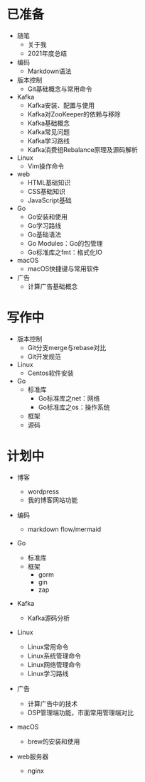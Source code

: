 # 已准备

- 随笔
  - 关于我
  - 2021年度总结
- 编码
  - Markdown语法
- 版本控制
  - Git基础概念与常用命令
- Kafka
  - Kafka安装、配置与使用
  - Kafka对ZooKeeper的依赖与移除
  - Kafka基础概念
  - Kafka常见问题
  - Kafka学习路线
  - Kafka消费组Rebalance原理及源码解析
- Linux
  - Vim操作命令
- web
  - HTML基础知识
  - CSS基础知识
  - JavaScript基础
- Go
  - Go安装和使用
  - Go学习路线
  - Go基础语法
  - Go Modules：Go的包管理
  - Go标准库之fmt：格式化IO
- macOS
  - macOS快捷键与常用软件
- 广告
  - 计算广告基础概念




# 写作中

- 版本控制
  - Git分支merge与rebase对比
  - Git开发规范
- Linux
  - Centos软件安装
- Go
  - 标准库
    - Go标准库之net：网络
    - Go标准库之os：操作系统
  - 框架
  - 源码




# 计划中

- 博客
  - wordpress
  - 我的博客网站功能
- 编码
  - markdown flow/mermaid
- Go
  - 标准库
  - 框架
    - gorm
    - gin
    - zap
- Kafka
  - Kafka源码分析
- Linux
  - Linux常用命令
  - Linux系统管理命令
  - Linux网络管理命令
  - Linux学习路线
- 广告
  - 计算广告中的技术
  - DSP管理端功能，市面常用管理端对比
- macOS
  - brew的安装和使用

- web服务器
  - nginx

